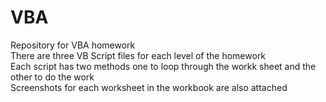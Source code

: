 # VBA
Repository for VBA homework<br>
There are three VB Script files for each level of the homework<br>
Each script has two methods one to loop through the workk sheet and the other to do the work<br>
Screenshots for each worksheet in the workbook are also attached

